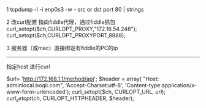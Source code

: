 1 tcpdump -l -i enp0s3 -w - src or dst port 80 | strings


2 改curl配置 指向fiddle代理，通过fiddle抓包
curl_setopt($ch,CURLOPT_PROXY,"172.16.54.248");
curl_setopt($ch,CURLOPT_PROXYPORT,8888);

3 服务器（或mac）直接绑定有fiddle的PC的ip



_________________
指定host 进行curl

$url= 'http://172.168.1.1/method/api';
$header = array( "Host: adminlocal.boqii.com", 'Accept-Charset:utf-8', 'Content-type:application/x-www-form-urlencoded');
curl_setopt($ch, CURLOPT_URL, $url);
curl_setopt($ch, CURLOPT_HTTPHEADER, $header);
